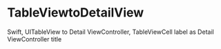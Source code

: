 TableViewtoDetailView
=====================

Swift, UITableView to Detail ViewController, TableViewCell label as Detail ViewController title


